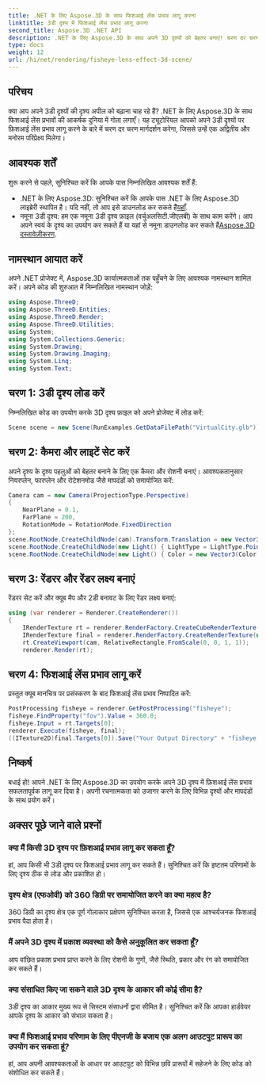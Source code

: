 ```yaml
---
title: .NET के लिए Aspose.3D के साथ फिशआई लेंस प्रभाव लागू करना
linktitle: 3डी दृश्य में फिशआई लेंस प्रभाव लागू करना
second_title: Aspose.3D .NET API
description: .NET के लिए Aspose.3D के साथ अपने 3D दृश्यों को बेहतर बनाएं! चरण दर चरण मनमोहक फिशआई लेंस प्रभाव लागू करना सीखें। अब डाउनलोड करो!
type: docs
weight: 12
url: /hi/net/rendering/fisheye-lens-effect-3d-scene/
---
```

## परिचय
क्या आप अपने 3डी दृश्यों की दृश्य अपील को बढ़ाना चाह रहे हैं? .NET के लिए Aspose.3D के साथ फिशआई लेंस प्रभावों की आकर्षक दुनिया में गोता लगाएँ। यह ट्यूटोरियल आपको अपने 3डी दृश्यों पर फ़िशआई लेंस प्रभाव लागू करने के बारे में चरण दर चरण मार्गदर्शन करेगा, जिससे उन्हें एक अद्वितीय और मनोरम परिप्रेक्ष्य मिलेगा।
## आवश्यक शर्तें
शुरू करने से पहले, सुनिश्चित करें कि आपके पास निम्नलिखित आवश्यक शर्तें हैं:
-  .NET के लिए Aspose.3D: सुनिश्चित करें कि आपके पास .NET के लिए Aspose.3D लाइब्रेरी स्थापित है। यदि नहीं, तो आप इसे डाउनलोड कर सकते हैं[यहाँ](https://releases.aspose.com/3d/net/).
-  नमूना 3डी दृश्य: हम एक नमूना 3डी दृश्य फ़ाइल (वर्चुअलसिटी.जीएलबी) के साथ काम करेंगे। आप अपने स्वयं के दृश्य का उपयोग कर सकते हैं या यहां से नमूना डाउनलोड कर सकते हैं[Aspose.3D दस्तावेज़ीकरण](https://reference.aspose.com/3d/net/).
## नामस्थान आयात करें
अपने .NET प्रोजेक्ट में, Aspose.3D कार्यात्मकताओं तक पहुँचने के लिए आवश्यक नामस्थान शामिल करें। अपने कोड की शुरुआत में निम्नलिखित नामस्थान जोड़ें:
```csharp
using Aspose.ThreeD;
using Aspose.ThreeD.Entities;
using Aspose.ThreeD.Render;
using Aspose.ThreeD.Utilities;
using System;
using System.Collections.Generic;
using System.Drawing;
using System.Drawing.Imaging;
using System.Linq;
using System.Text;
```
## चरण 1: 3डी दृश्य लोड करें
निम्नलिखित कोड का उपयोग करके 3D दृश्य फ़ाइल को अपने प्रोजेक्ट में लोड करें:
```csharp
Scene scene = new Scene(RunExamples.GetDataFilePath("VirtualCity.glb"));
```
## चरण 2: कैमरा और लाइटें सेट करें
अपने दृश्य के दृश्य पहलुओं को बेहतर बनाने के लिए एक कैमरा और रोशनी बनाएं। आवश्यकतानुसार नियरप्लेन, फारप्लेन और रोटेशनमोड जैसे मापदंडों को समायोजित करें:
```csharp
Camera cam = new Camera(ProjectionType.Perspective)
{
    NearPlane = 0.1,
    FarPlane = 200,
    RotationMode = RotationMode.FixedDirection
};
scene.RootNode.CreateChildNode(cam).Transform.Translation = new Vector3(5, 6, 0);
scene.RootNode.CreateChildNode(new Light() { LightType = LightType.Point }).Transform.Translation = new Vector3(-10, 7, -10);
scene.RootNode.CreateChildNode(new Light() { Color = new Vector3(Color.CadetBlue) }).Transform.Translation = new Vector3(49, 0, 49);
```
## चरण 3: रेंडरर और रेंडर लक्ष्य बनाएं
रेंडरर सेट करें और क्यूब मैप और 2डी बनावट के लिए रेंडर लक्ष्य बनाएं:
```csharp
using (var renderer = Renderer.CreateRenderer())
{
    IRenderTexture rt = renderer.RenderFactory.CreateCubeRenderTexture(new RenderParameters(false), 512, 512);
    IRenderTexture final = renderer.RenderFactory.CreateRenderTexture(new RenderParameters(false, 32, 0, 0), 1024, 1024);
    rt.CreateViewport(cam, RelativeRectangle.FromScale(0, 0, 1, 1));
    renderer.Render(rt);
```
## चरण 4: फिशआई लेंस प्रभाव लागू करें
प्रस्तुत क्यूब मानचित्र पर प्रसंस्करण के बाद फिशआई लेंस प्रभाव निष्पादित करें:
```csharp
PostProcessing fisheye = renderer.GetPostProcessing("fisheye");
fisheye.FindProperty("fov").Value = 360.0;
fisheye.Input = rt.Targets[0];
renderer.Execute(fisheye, final);
((ITexture2D)final.Targets[0]).Save("Your Output Directory" + "fisheye.png", ImageFormat.Png);
```
## निष्कर्ष
बधाई हो! आपने .NET के लिए Aspose.3D का उपयोग करके अपने 3D दृश्य में फ़िशआई लेंस प्रभाव सफलतापूर्वक लागू कर दिया है। अपनी रचनात्मकता को उजागर करने के लिए विभिन्न दृश्यों और मापदंडों के साथ प्रयोग करें।
## अक्सर पूछे जाने वाले प्रश्नों
### क्या मैं किसी 3D दृश्य पर फ़िशआई प्रभाव लागू कर सकता हूँ?
हां, आप किसी भी 3डी दृश्य पर फिशआई प्रभाव लागू कर सकते हैं। सुनिश्चित करें कि इष्टतम परिणामों के लिए दृश्य ठीक से लोड और प्रकाशित हो।
### दृश्य क्षेत्र (एफओवी) को 360 डिग्री पर समायोजित करने का क्या महत्व है?
360 डिग्री का दृश्य क्षेत्र एक पूर्ण गोलाकार प्रक्षेपण सुनिश्चित करता है, जिससे एक आश्चर्यजनक फिशआई प्रभाव पैदा होता है।
### मैं अपने 3D दृश्य में प्रकाश व्यवस्था को कैसे अनुकूलित कर सकता हूँ?
आप वांछित प्रकाश प्रभाव प्राप्त करने के लिए रोशनी के गुणों, जैसे स्थिति, प्रकार और रंग को समायोजित कर सकते हैं।
### क्या संसाधित किए जा सकने वाले 3D दृश्य के आकार की कोई सीमा है?
3डी दृश्य का आकार मुख्य रूप से सिस्टम संसाधनों द्वारा सीमित है। सुनिश्चित करें कि आपका हार्डवेयर आपके दृश्य के आकार को संभाल सकता है।
### क्या मैं फिशआई प्रभाव परिणाम के लिए पीएनजी के बजाय एक अलग आउटपुट प्रारूप का उपयोग कर सकता हूं?
हां, आप अपनी आवश्यकताओं के आधार पर आउटपुट को विभिन्न छवि प्रारूपों में सहेजने के लिए कोड को संशोधित कर सकते हैं।